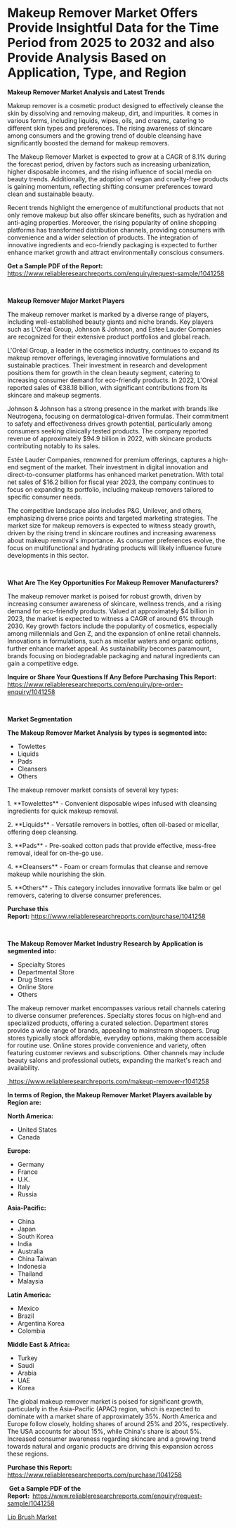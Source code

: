 <p><h1>Makeup Remover Market Offers Provide Insightful Data for the Time Period from 2025 to 2032 and also Provide Analysis Based on Application, Type, and Region</h1></p><p><strong>Makeup Remover Market Analysis and Latest Trends</strong></p>
<p><p>Makeup remover is a cosmetic product designed to effectively cleanse the skin by dissolving and removing makeup, dirt, and impurities. It comes in various forms, including liquids, wipes, oils, and creams, catering to different skin types and preferences. The rising awareness of skincare among consumers and the growing trend of double cleansing have significantly boosted the demand for makeup removers.</p><p>The Makeup Remover Market is expected to grow at a CAGR of 8.1% during the forecast period, driven by factors such as increasing urbanization, higher disposable incomes, and the rising influence of social media on beauty trends. Additionally, the adoption of vegan and cruelty-free products is gaining momentum, reflecting shifting consumer preferences toward clean and sustainable beauty. </p><p>Recent trends highlight the emergence of multifunctional products that not only remove makeup but also offer skincare benefits, such as hydration and anti-aging properties. Moreover, the rising popularity of online shopping platforms has transformed distribution channels, providing consumers with convenience and a wider selection of products. The integration of innovative ingredients and eco-friendly packaging is expected to further enhance market growth and attract environmentally conscious consumers.</p></p>
<p><strong>Get a Sample PDF of the Report:&nbsp;</strong> <a href="https://www.reliableresearchreports.com/enquiry/request-sample/1041258?utm_campaign=2307&utm_medium=2&utm_source=Github&utm_content=ia&utm_term=08022025&utm_id=makeup-remover">https://www.reliableresearchreports.com/enquiry/request-sample/1041258</a></p>
<p>&nbsp;</p>
<p><strong>Makeup Remover Major Market Players</strong></p>
<p><p>The makeup remover market is marked by a diverse range of players, including well-established beauty giants and niche brands. Key players such as L'Oréal Group, Johnson & Johnson, and Estée Lauder Companies are recognized for their extensive product portfolios and global reach.</p><p>L'Oréal Group, a leader in the cosmetics industry, continues to expand its makeup remover offerings, leveraging innovative formulations and sustainable practices. Their investment in research and development positions them for growth in the clean beauty segment, catering to increasing consumer demand for eco-friendly products. In 2022, L'Oréal reported sales of €38.18 billion, with significant contributions from its skincare and makeup segments.</p><p>Johnson & Johnson has a strong presence in the market with brands like Neutrogena, focusing on dermatological-driven formulas. Their commitment to safety and effectiveness drives growth potential, particularly among consumers seeking clinically tested products. The company reported revenue of approximately $94.9 billion in 2022, with skincare products contributing notably to its sales.</p><p>Estée Lauder Companies, renowned for premium offerings, captures a high-end segment of the market. Their investment in digital innovation and direct-to-consumer platforms has enhanced market penetration. With total net sales of $16.2 billion for fiscal year 2023, the company continues to focus on expanding its portfolio, including makeup removers tailored to specific consumer needs.</p><p>The competitive landscape also includes P&G, Unilever, and others, emphasizing diverse price points and targeted marketing strategies. The market size for makeup removers is expected to witness steady growth, driven by the rising trend in skincare routines and increasing awareness about makeup removal's importance. As consumer preferences evolve, the focus on multifunctional and hydrating products will likely influence future developments in this sector.</p></p>
<p>&nbsp;</p>
<p><strong>What Are The Key Opportunities For Makeup Remover Manufacturers?</strong></p>
<p><p>The makeup remover market is poised for robust growth, driven by increasing consumer awareness of skincare, wellness trends, and a rising demand for eco-friendly products. Valued at approximately $4 billion in 2023, the market is expected to witness a CAGR of around 6% through 2030. Key growth factors include the popularity of cosmetics, especially among millennials and Gen Z, and the expansion of online retail channels. Innovations in formulations, such as micellar waters and organic options, further enhance market appeal. As sustainability becomes paramount, brands focusing on biodegradable packaging and natural ingredients can gain a competitive edge.</p></p>
<p><strong>Inquire or Share Your Questions If Any Before Purchasing This Report:</strong> <a href="https://www.reliableresearchreports.com/enquiry/pre-order-enquiry/1041258?utm_campaign=2307&utm_medium=2&utm_source=Github&utm_content=ia&utm_term=08022025&utm_id=makeup-remover">https://www.reliableresearchreports.com/enquiry/pre-order-enquiry/1041258</a></p>
<p>&nbsp;</p>
<p><strong>Market Segmentation</strong></p>
<p><strong>The Makeup Remover Market Analysis by types is segmented into:</strong></p>
<p><ul><li>Towlettes</li><li>Liquids</li><li>Pads</li><li>Cleansers</li><li>Others</li></ul></p>
<p><p>The makeup remover market consists of several key types: </p><p>1. **Towelettes** - Convenient disposable wipes infused with cleansing ingredients for quick makeup removal.</p><p>2. **Liquids** - Versatile removers in bottles, often oil-based or micellar, offering deep cleansing.</p><p>3. **Pads** - Pre-soaked cotton pads that provide effective, mess-free removal, ideal for on-the-go use.</p><p>4. **Cleansers** - Foam or cream formulas that cleanse and remove makeup while nourishing the skin.</p><p>5. **Others** - This category includes innovative formats like balm or gel removers, catering to diverse consumer preferences.</p></p>
<p><strong>Purchase this Report:&nbsp;</strong><a href="https://www.reliableresearchreports.com/purchase/1041258?utm_campaign=2307&utm_medium=2&utm_source=Github&utm_content=ia&utm_term=08022025&utm_id=makeup-remover">https://www.reliableresearchreports.com/purchase/1041258</a></p>
<p>&nbsp;</p>
<p><strong>The Makeup Remover Market Industry Research by Application is segmented into:</strong></p>
<p><ul><li>Specialty Stores</li><li>Departmental Store</li><li>Drug Stores</li><li>Online Store</li><li>Others</li></ul></p>
<p><p>The makeup remover market encompasses various retail channels catering to diverse consumer preferences. Specialty stores focus on high-end and specialized products, offering a curated selection. Department stores provide a wide range of brands, appealing to mainstream shoppers. Drug stores typically stock affordable, everyday options, making them accessible for routine use. Online stores provide convenience and variety, often featuring customer reviews and subscriptions. Other channels may include beauty salons and professional outlets, expanding the market's reach and availability.</p></p>
<p><a href="https://www.reliableresearchreports.com/makeup-remover-r1041258?utm_campaign=2307&utm_medium=2&utm_source=Github&utm_content=ia&utm_term=08022025&utm_id=makeup-remover">&nbsp;https://www.reliableresearchreports.com/makeup-remover-r1041258</a></p>
<p><strong>In terms of Region, the Makeup Remover Market Players available by Region are:</strong></p>
<p>
    <p> <strong> North America: </strong>
        <ul>
            <li>United States</li>
            <li>Canada</li>
        </ul>
        </p> 
    <p> <strong> Europe: </strong>
        <ul>
            <li>Germany</li>
            <li>France</li>
            <li>U.K.</li>
            <li>Italy</li>
            <li>Russia</li>
        </ul>
        </p> 
    <p> <strong> Asia-Pacific: </strong>
        <ul>
            <li>China</li>
            <li>Japan</li>
            <li>South Korea</li>
            <li>India</li>
            <li>Australia</li>
            <li>China Taiwan</li>
            <li>Indonesia</li>
            <li>Thailand</li>
            <li>Malaysia</li>
        </ul>
        </p> 
    <p> <strong> Latin America: </strong>
        <ul>
            <li>Mexico</li>
            <li>Brazil</li>
            <li>Argentina Korea</li>
            <li>Colombia</li>
        </ul>
        </p> 
    <p> <strong> Middle East & Africa: </strong>
        <ul>
            <li>Turkey</li>
            <li>Saudi</li>
            <li>Arabia</li>
            <li>UAE</li>
            <li>Korea</li>
        </ul>
    </p>
    </p>
<p><p>The global makeup remover market is poised for significant growth, particularly in the Asia-Pacific (APAC) region, which is expected to dominate with a market share of approximately 35%. North America and Europe follow closely, holding shares of around 25% and 20%, respectively. The USA accounts for about 15%, while China's share is about 5%. Increased consumer awareness regarding skincare and a growing trend towards natural and organic products are driving this expansion across these regions.</p></p>
<p><strong>Purchase this Report: </strong><a href="https://www.reliableresearchreports.com/purchase/1041258?utm_campaign=2307&utm_medium=2&utm_source=Github&utm_content=ia&utm_term=08022025&utm_id=makeup-remover">https://www.reliableresearchreports.com/purchase/1041258</a></p>
<p>&nbsp;<strong>Get a Sample PDF of the Report:&nbsp;&nbsp;</strong><a href="https://www.reliableresearchreports.com/enquiry/request-sample/1041258?utm_campaign=2307&utm_medium=2&utm_source=Github&utm_content=ia&utm_term=08022025&utm_id=makeup-remover">https://www.reliableresearchreports.com/enquiry/request-sample/1041258</a></p>
<p><strong></strong></p>
<p><p><a href="https://github.com/ulyssacrayne00231/Market-Research-Report-List-1/blob/main/lip-brush-market.md?utm_campaign=2307&utm_medium=2&utm_source=Github&utm_content=ia&utm_term=08022025&utm_id=makeup-remover">Lip Brush Market</a></p></p>